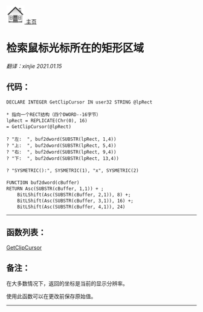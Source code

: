 [<img src="../images/home.png"> 主页 ](https://github.com/VFP9/Win32API)  

# 检索鼠标光标所在的矩形区域
_翻译：xinjie  2021.01.15_

## 代码：
```foxpro  
DECLARE INTEGER GetClipCursor IN user32 STRING @lpRect

* 指向一个RECT结构（四个DWORD--16字节）
lpRect = REPLICATE(Chr(0), 16)
= GetClipCursor(@lpRect)
	
? "左:  ", buf2dword(SUBSTR(lpRect, 1,4))
? "上:  ", buf2dword(SUBSTR(lpRect, 5,4))
? "右:  ", buf2dword(SUBSTR(lpRect, 9,4))
? "下:  ", buf2dword(SUBSTR(lpRect, 13,4))

? "SYSMETRIC():", SYSMETRIC(1), "x", SYSMETRIC(2)

FUNCTION buf2dword(cBuffer)
RETURN Asc(SUBSTR(cBuffer, 1,1)) + ;
	BitLShift(Asc(SUBSTR(cBuffer, 2,1)), 8) +;
	BitLShift(Asc(SUBSTR(cBuffer, 3,1)), 16) +;
	BitLShift(Asc(SUBSTR(cBuffer, 4,1)), 24)  
```  
***  


## 函数列表：
[GetClipCursor](../libraries/user32/GetClipCursor.md)  

## 备注：
在大多数情况下，返回的坐标是当前的显示分辨率。 
  
使用此函数可以在更改前保存原始值。 
  
***  

